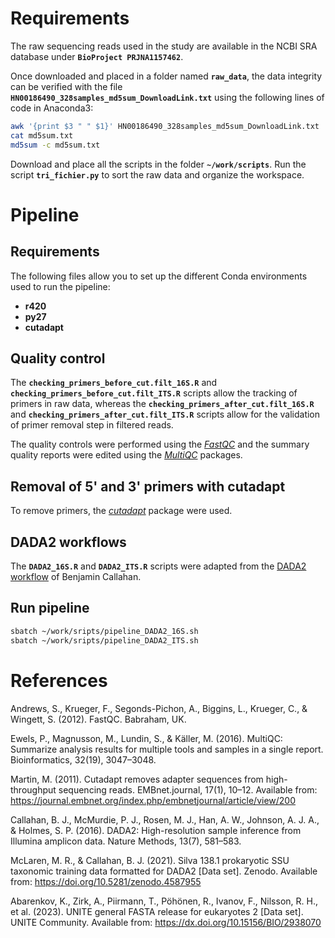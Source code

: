 # Requirements
The raw sequencing reads used in the study are available in the NCBI SRA database under **`BioProject PRJNA1157462`**.

Once downloaded and placed in a folder named **`raw_data`**, the data integrity can be verified with the file **`HN00186490_328samples_md5sum_DownloadLink.txt`** using the following lines of code in Anaconda3:
```bash
awk '{print $3 " " $1}' HN00186490_328samples_md5sum_DownloadLink.txt | grep -v File > md5sum.txt
cat md5sum.txt
md5sum -c md5sum.txt
```
Download and place all the scripts in the folder **`~/work/scripts`**. Run the script **`tri_fichier.py`** to sort the raw data and organize the workspace.

# Pipeline
## Requirements
The following files allow you to set up the different Conda environments used to run the pipeline:
- **r420**
- **py27**
- **cutadapt**

## Quality control
The **`checking_primers_before_cut.filt_16S.R`** and **`checking_primers_before_cut.filt_ITS.R`** scripts allow the tracking of primers in raw data, whereas the **`checking_primers_after_cut.filt_16S.R`** and **`checking_primers_after_cut.filt_ITS.R`** scripts allow for the validation of primer removal step in filtered reads.

The quality controls were performed using the *[FastQC](https://www.bioinformatics.babraham.ac.uk/projects/fastqc/ "A quality control tool for high throughput sequence data")* and the summary quality reports were edited using the *[MultiQC](https://seqera.io/multiqc/ "MultiQC: summarize analysis results for multiple tools and samples in a single report")* packages.

## Removal of 5' and 3' primers with cutadapt
To remove primers, the *[cutadapt](https://cutadapt.readthedocs.io/en/stable/index.html "Cutadapt removes adapter sequences from high-throughput sequencing reads")* package were used.

## DADA2 workflows
The **`DADA2_16S.R`** and **`DADA2_ITS.R`** scripts were adapted from the [DADA2 workflow](https://benjjneb.github.io/dada2/index.html "DADA2: Fast and accurate sample inference from amplicon data with single-nucleotide resolution") of Benjamin Callahan.

## Run pipeline
```bash
sbatch ~/work/sripts/pipeline_DADA2_16S.sh
sbatch ~/work/sripts/pipeline_DADA2_ITS.sh
```
# References
Andrews, S., Krueger, F., Segonds-Pichon, A., Biggins, L., Krueger, C., & Wingett, S. (2012). FastQC. Babraham, UK.

Ewels, P., Magnusson, M., Lundin, S., & Käller, M. (2016). MultiQC: Summarize analysis results for multiple tools and samples in a single report. Bioinformatics, 32(19), 3047–3048.

Martin, M. (2011). Cutadapt removes adapter sequences from high-throughput sequencing reads. EMBnet.journal, 17(1), 10–12. Available from: https://journal.embnet.org/index.php/embnetjournal/article/view/200

Callahan, B. J., McMurdie, P. J., Rosen, M. J., Han, A. W., Johnson, A. J. A., & Holmes, S. P. (2016). DADA2: High-resolution sample inference from Illumina amplicon data. Nature Methods, 13(7), 581–583.

McLaren, M. R., & Callahan, B. J. (2021). Silva 138.1 prokaryotic SSU taxonomic training data formatted for DADA2 [Data set]. Zenodo. Available from: https://doi.org/10.5281/zenodo.4587955

Abarenkov, K., Zirk, A., Piirmann, T., Pöhönen, R., Ivanov, F., Nilsson, R. H., et al. (2023). UNITE general FASTA release for eukaryotes 2 [Data set]. UNITE Community. Available from: https://dx.doi.org/10.15156/BIO/2938070
